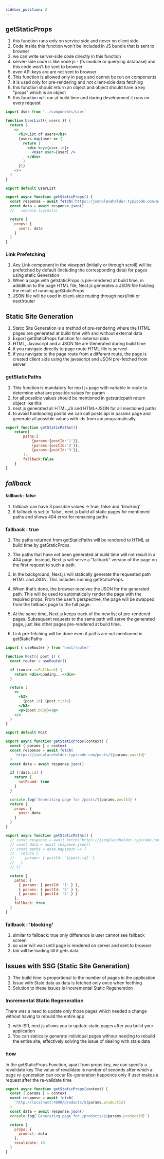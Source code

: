 ```yaml
---
sidebar_position: 2
---
```

## getStaticProps

1. this function runs only on service side and never on client side
2. Code inside this function won't be included in JS bundle that is sent to browser
3. we can write server-side code directly in this function
4. server-side code is like node js - (fs module or querying database) and this code won't be sent to browser
5. even API keys are are not sent to browser
6. This function is allowed only in page and cannot be run on components
7. it is used only for pre-rendering and not client-side data fetching
8. this function should return an object and object should have a key "props" which is an object
9. this function will run at build time and during development it runs on every request

````jsx
import User from '../components/user'

function UserList({ users }) {
  return (
    <>
      <h1>List of users</h1>
      {users.map(user => {
        return (
          <div key={user.id}>
            <User user={user} />
          </div>
        )
      })}
    </>
  )
}

export default UserList
````

```jsx
export async function getStaticProps() {
  const response = await fetch('https://jsonplaceholder.typicode.com/users')
  const data = await response.json()
  //   console.log(data)

  return {
    props: {
      users: data
    }
  }
}
```


### Link Prefetching
1. Any Link component in the viewport (initially or through scroll) will be prefetched by default (including the corresponding data) for pages using static Generation
2. When a page with getstaticProps is pre-rendered at build time, in adddition to the page HTML file, Nect.js generates a JSON file holding the result of running getStaticProps
3. JSON file will be used in client-side routing through next/link or next/router


## Static Site Generation
1. Static Site Generation is a method of pre-rendering where the HTML pages are generated at build time with and without external data
2. Export getStaticProps function for external data
3. HTML, Javascript and a JSON file are Generated during build time
4. if you navigate directly to page route HTML file is served
5. if you navigate to the page route from a different route, the page is created client side using the javascript and JSON pre-fetched from server


### getStaticPaths
1. This function is mandatory for next js page with variable in route to determine what are possible values for param
2. for all possible values should be mentioned in getstaticpath return object like this
3. next js generated all HTML,JS and HTML+JSON for all mentioned paths
4. to avoid hardcoding postid we can call posts api in params page and generate all possible values with ids from api programatically

```jsx
export function getStaticPaths(){
    return{
        paths:[
            {params:{postId:'1'}},
            {params:{postId:'2'}},
            {params:{postId:'3'}},
        ],
        fallback:false
    }
}
```

## _fallback_
#### fallback : false
1. fallback can have 3 possible values -> true, false and 'blocking'
2. if fallback is set to 'false', next js build all static pages for mentioned paths and shows 404 error for remaining paths

### fallback : true
1. The paths returned from getStaticPaths will be rendered to HTML at build time by
   getStaticProps.

2. The paths that have not been generated at build time will not result in a 404 page. Instead,
   Next.js will serve a “fallback” version of the page on the first request to such a path.

3. In the background, Next.js will statically generate the requested path HTML and JSON. This
   includes running getStaticProps.

4. When that’s done, the browser receives the JSON for the generated path. This will be used to
   automatically render the page with the required props. From the user’s perspective, the page
   will be swapped from the fallback page to the full page.

5. At the same time, Next.js keeps track of the new list of pre-rendered pages. Subsequent
   requests to the same path will serve the generated page, just like other pages pre-rendered at
   build time.
6. Link pre-fetching will be done even if paths are not mentioned in getStaticPaths  


```jsx
import { useRouter } from 'next/router'

function Post({ post }) {
  const router = useRouter()

  if (router.isFallback) {
    return <div>Loading...</div>
  }

  return (
    <>
      <h2>
        {post.id} {post.title}
      </h2>
      <p>{post.body}</p>
    </>
  )
}

export default Post
```

````jsx
export async function getStaticProps(context) {
  const { params } = context
  const response = await fetch(
    `https://jsonplaceholder.typicode.com/posts/${params.postId}`
  )
  const data = await response.json()

  if (!data.id) {
    return {
      notFound: true
    }
  }

  console.log(`Generating page for /posts/${params.postId}`)
  return {
    props: {
      post: data
    }
  }
}

export async function getStaticPaths() {
  // const response = await fetch('https://jsonplaceholder.typicode.com/posts')
  // const data = await response.json()
  // const paths = data.map(post => {
  //   return {
  //     params: { postId: `${post.id}` }
  //   }
  // })

  return {
    paths: [
      { params: { postId: '1' } },
      { params: { postId: '2' } },
      { params: { postId: '3' } }
    ],
    fallback: true
  }
}
````
### fallback : 'blocking'
1. similar to fallback: true only difference is user cannot see fallback screen
2. so user will wait until page is rendered on server and sent to browser
3. tab will be loading till it gets data

## Issues with SSG (Static Site Generation)
1. The build time is proportional to the number of pages in the application
2. Issue with Stale data as data is fetched only once when fecthing
3. Solution to these issues is Inceremental Static Regeneration


### Incremental Static Regeneration
There was a need to update only those pages which needed a change without having to rebuild the entire app
1. with ISR, next js allows you to update static pages after you build your application
2. You can statically generate individual pages withour needing to rebuild the entire site, effectively solving the issue of dealing with stale data
### how
In the getStaticProps Function, apart from props key, we can specify a revalidate key
The value of revalidate is number of seconds after which a page re-generation can occur
Re-generation happends only if user makes a request after the re-validate time

````js
export async function getStaticProps(context) {
  const { params } = context
  const response = await fetch(
    `http://localhost:4000/products/${params.productId}`
  )
  const data = await response.json()
  console.log(`Generating page for /products/${params.productId}`)

  return {
    props: {
      product: data
    },
    revalidate: 10
  }
}
````
